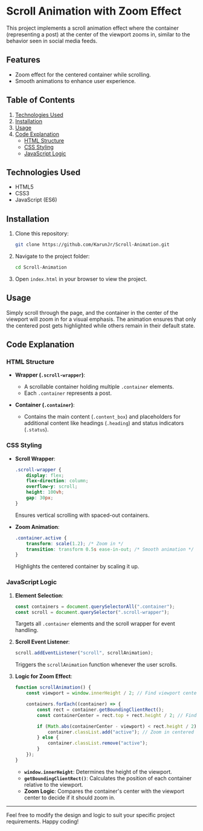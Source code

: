 # Scroll Animation with Zoom Effect

This project implements a scroll animation effect where the container (representing a post) at the center of the viewport zooms in, similar to the behavior seen in social media feeds.

## Features
- Zoom effect for the centered container while scrolling.
- Smooth animations to enhance user experience.

## Table of Contents
1. [Technologies Used](#technologies-used)
2. [Installation](#installation)
3. [Usage](#usage)
4. [Code Explanation](#code-explanation)
    - [HTML Structure](#html-structure)
    - [CSS Styling](#css-styling)
    - [JavaScript Logic](#javascript-logic)


## Technologies Used
- HTML5
- CSS3
- JavaScript (ES6)

## Installation
1. Clone this repository:
   ```bash
   git clone https://github.com/KarunJr/Scroll-Animation.git
   ```
2. Navigate to the project folder:
   ```bash
   cd Scroll-Animation
   ```
3. Open `index.html` in your browser to view the project.

## Usage
Simply scroll through the page, and the container in the center of the viewport will zoom in for a visual emphasis. The animation ensures that only the centered post gets highlighted while others remain in their default state.

## Code Explanation

### HTML Structure
- **Wrapper (`.scroll-wrapper`)**:
  - A scrollable container holding multiple `.container` elements.
  - Each `.container` represents a post.

- **Container (`.container`)**:
  - Contains the main content (`.content_box`) and placeholders for additional content like headings (`.heading`) and status indicators (`.status`).

### CSS Styling
- **Scroll Wrapper**:
  ```css
  .scroll-wrapper {
      display: flex;
      flex-direction: column;
      overflow-y: scroll;
      height: 100vh;
      gap: 30px;
  }
  ```
  Ensures vertical scrolling with spaced-out containers.

- **Zoom Animation**:
  ```css
  .container.active {
      transform: scale(1.2); /* Zoom in */
      transition: transform 0.5s ease-in-out; /* Smooth animation */
  }
  ```
  Highlights the centered container by scaling it up.

### JavaScript Logic
1. **Element Selection**:
   ```javascript
   const containers = document.querySelectorAll(".container");
   const scroll = document.querySelector(".scroll-wrapper");
   ```
   Targets all `.container` elements and the scroll wrapper for event handling.

2. **Scroll Event Listener**:
   ```javascript
   scroll.addEventListener("scroll", scrollAnimation);
   ```
   Triggers the `scrollAnimation` function whenever the user scrolls.

3. **Logic for Zoom Effect**:
   ```javascript
   function scrollAnimation() {
       const viewport = window.innerHeight / 2; // Find viewport center

       containers.forEach((container) => {
           const rect = container.getBoundingClientRect();
           const containerCenter = rect.top + rect.height / 2; // Find container center

           if (Math.abs(containerCenter - viewport) < rect.height / 2) {
               container.classList.add("active"); // Zoom in centered container
           } else {
               container.classList.remove("active");
           }
       });
   }
   ```
   - **`window.innerHeight`**: Determines the height of the viewport.
   - **`getBoundingClientRect()`**: Calculates the position of each container relative to the viewport.
   - **Zoom Logic**: Compares the container's center with the viewport center to decide if it should zoom in.


---
Feel free to modify the design and logic to suit your specific project requirements. Happy coding!
